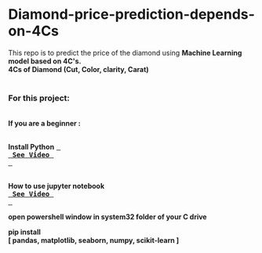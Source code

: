 # Diamond-price-prediction-depends-on-4Cs<br>
This repo is to predict the price of the diamond using <b>Machine Learning model<b> based on 4C's.<br>
4Cs of Diamond (Cut, Color, clarity, Carat)<br><br>

<h3>For this project:</h3><br>
 If you are a beginner :<br>
 
<br>Install Python [<kbd> <br> See Video <br> </kbd>][KBD]

<br>How to use jupyter notebook  [<kbd> <br> See Video <br> </kbd>][See Video] <br>

 
open powershell window in system32 folder of your C drive
 
pip install 
<br>[ pandas, matplotlib, seaborn, numpy, scikit-learn ]

 
[See Video]: https://www.youtube.com/watch?v=6jgpCSYiV_o
[KBD]: https://www.youtube.com/watch?v=MoeQlmeJnPg
